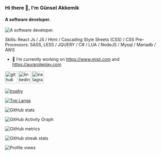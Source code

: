 ### Hi there 👋, I'm Günsel Akkemik
#### A software developer.
![A software developer.](https://media-exp1.licdn.com/dms/image/C4D16AQEfhYVHgYjRJw/profile-displaybackgroundimage-shrink_200_800/0/1623180419814?e=1632960000&v=beta&t=JnCXAiTaXY1X_ysgYUbsjRGOa1w8jkezuKThYoHZsjA)

Skills: React Js / JS / Html / Cascading Style Sheets (CSS) / CSS Pre-Processors: SASS, LESS / JQUERY / C# / LUA / NodeJS / Mysql / Mariadb / AWS

- 🔭 I’m currently working on https://www.misli.com and https://auraroleplay.com


[<img src='https://cdn.jsdelivr.net/npm/simple-icons@3.0.1/icons/github.svg' alt='github' height='40'>](https://github.com/gunsela92)  [<img src='https://cdn.jsdelivr.net/npm/simple-icons@3.0.1/icons/linkedin.svg' alt='linkedin' height='40'>](https://www.linkedin.com/in/gunsel-akkemik/)  [<img src='https://cdn.jsdelivr.net/npm/simple-icons@3.0.1/icons/instagram.svg' alt='instagram' height='40'>](https://www.instagram.com/gunselakkemik/)  

[![trophy](https://github-profile-trophy.vercel.app/?username=gunsela92)](https://github.com/ryo-ma/github-profile-trophy)

[![Top Langs](https://github-readme-stats.vercel.app/api/top-langs/?username=gunsela92)](https://github.com/anuraghazra/github-readme-stats)

![GitHub stats](https://github-readme-stats.vercel.app/api?username=gunsela92&show_icons=true&count_private=true)  

![GitHub Activity Graph](https://activity-graph.herokuapp.com/graph?username=gunsela92)  

![GitHub metrics](https://metrics.lecoq.io/gunsela92)  

![GitHub streak stats](https://github-readme-streak-stats.herokuapp.com/?user=gunsela92)  

![Profile views](https://gpvc.arturio.dev/gunsela92)  
